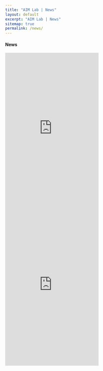 ```yaml
---
title: "AIM Lab | News"
layout: default
excerpt: "AIM Lab | News"
sitemap: true
permalink: /news/
---
```

<div class="news-hero-container">
</div>

<div>
    <div class="col-lg-12" style="min-height: 50vh">
    <h4 class="publications-title">News</h4>
        <div class="news-container">
            <div class="linkedin-col">
                <iframe src="https://www.linkedin.com/embed/feed/update/urn:li:share:7211767321130881024" style="min-height:500px; flex:1" frameborder="0" allowfullscreen="" title="Embedded post"></iframe>
            </div>
            <div class="linkedin-col">
                <iframe src="https://www.linkedin.com/embed/feed/update/urn:li:share:7195450423216939008" style="min-height:500px; flex:1" frameborder="0" allowfullscreen="" title="Embedded post"></iframe>
            </div>
        </div>
    </div>
</div>
